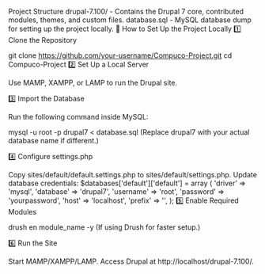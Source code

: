 Project Structure
drupal-7.100/ - Contains the Drupal 7 core, contributed modules, themes, and custom files.
database.sql - MySQL database dump for setting up the project locally.
🚀 How to Set Up the Project Locally
1️⃣ Clone the Repository

git clone https://github.com/your-username/Compuco-Project.git
cd Compuco-Project
2️⃣ Set Up a Local Server

Use MAMP, XAMPP, or LAMP to run the Drupal site.

3️⃣ Import the Database

Run the following command inside MySQL:

mysql -u root -p drupal7 < database.sql
(Replace drupal7 with your actual database name if different.)

4️⃣ Configure settings.php

Copy sites/default/default.settings.php to sites/default/settings.php.
Update database credentials:
$databases['default']['default'] = array (
  'driver' => 'mysql',
  'database' => 'drupal7',
  'username' => 'root',
  'password' => 'yourpassword',
  'host' => 'localhost',
  'prefix' => '',
);
5️⃣ Enable Required Modules

drush en module_name -y
(If using Drush for faster setup.)

6️⃣ Run the Site

Start MAMP/XAMPP/LAMP.
Access Drupal at http://localhost/drupal-7.100/.

